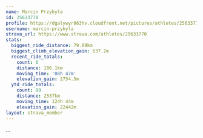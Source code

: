 ```yaml
---
name: Marcin Przybyla
id: 25633770
profile: https://dgalywyr863hv.cloudfront.net/pictures/athletes/25633770/12947173/2/large.jpg
username: marcin-przybyla
strava_url: https://www.strava.com/athletes/25633770
stats:
  biggest_ride_distance: 79.09km
  biggest_climb_elevation_gain: 637.2m
  recent_ride_totals:
    count: 6
    distance: 186.1km
    moving_time: '08h 47m'
    elevation_gain: 2754.5m
  ytd_ride_totals:
    count: 89
    distance: 2537km
    moving_time: 124h 44m
    elevation_gain: 22442m
layout: strava_member
--- 
```

...
